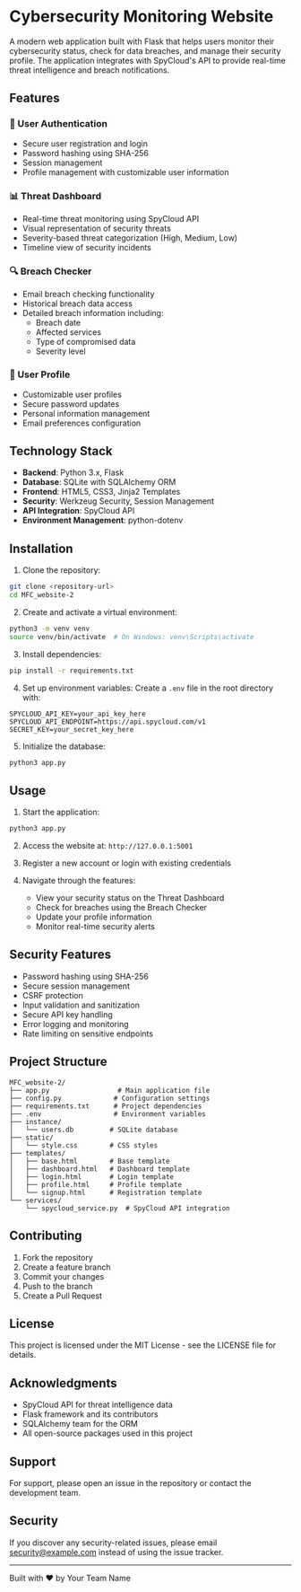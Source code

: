 # Cybersecurity Monitoring Website

A modern web application built with Flask that helps users monitor their cybersecurity status, check for data breaches, and manage their security profile. The application integrates with SpyCloud's API to provide real-time threat intelligence and breach notifications.

## Features

### 🔐 User Authentication
- Secure user registration and login
- Password hashing using SHA-256
- Session management
- Profile management with customizable user information

### 📊 Threat Dashboard
- Real-time threat monitoring using SpyCloud API
- Visual representation of security threats
- Severity-based threat categorization (High, Medium, Low)
- Timeline view of security incidents

### 🔍 Breach Checker
- Email breach checking functionality
- Historical breach data access
- Detailed breach information including:
  - Breach date
  - Affected services
  - Type of compromised data
  - Severity level

### 👤 User Profile
- Customizable user profiles
- Secure password updates
- Personal information management
- Email preferences configuration

## Technology Stack

- **Backend**: Python 3.x, Flask
- **Database**: SQLite with SQLAlchemy ORM
- **Frontend**: HTML5, CSS3, Jinja2 Templates
- **Security**: Werkzeug Security, Session Management
- **API Integration**: SpyCloud API
- **Environment Management**: python-dotenv

## Installation

1. Clone the repository:
```bash
git clone <repository-url>
cd MFC_website-2
```

2. Create and activate a virtual environment:
```bash
python3 -m venv venv
source venv/bin/activate  # On Windows: venv\Scripts\activate
```

3. Install dependencies:
```bash
pip install -r requirements.txt
```

4. Set up environment variables:
Create a `.env` file in the root directory with:
```
SPYCLOUD_API_KEY=your_api_key_here
SPYCLOUD_API_ENDPOINT=https://api.spycloud.com/v1
SECRET_KEY=your_secret_key_here
```

5. Initialize the database:
```bash
python3 app.py
```

## Usage

1. Start the application:
```bash
python3 app.py
```

2. Access the website at: `http://127.0.0.1:5001`

3. Register a new account or login with existing credentials

4. Navigate through the features:
   - View your security status on the Threat Dashboard
   - Check for breaches using the Breach Checker
   - Update your profile information
   - Monitor real-time security alerts

## Security Features

- Password hashing using SHA-256
- Secure session management
- CSRF protection
- Input validation and sanitization
- Secure API key handling
- Error logging and monitoring
- Rate limiting on sensitive endpoints

## Project Structure

```
MFC_website-2/
├── app.py                 # Main application file
├── config.py             # Configuration settings
├── requirements.txt      # Project dependencies
├── .env                  # Environment variables
├── instance/            
│   └── users.db         # SQLite database
├── static/
│   └── style.css        # CSS styles
├── templates/
│   ├── base.html        # Base template
│   ├── dashboard.html   # Dashboard template
│   ├── login.html       # Login template
│   ├── profile.html     # Profile template
│   └── signup.html      # Registration template
└── services/
    └── spycloud_service.py  # SpyCloud API integration
```

## Contributing

1. Fork the repository
2. Create a feature branch
3. Commit your changes
4. Push to the branch
5. Create a Pull Request

## License

This project is licensed under the MIT License - see the LICENSE file for details.

## Acknowledgments

- SpyCloud API for threat intelligence data
- Flask framework and its contributors
- SQLAlchemy team for the ORM
- All open-source packages used in this project

## Support

For support, please open an issue in the repository or contact the development team.

## Security

If you discover any security-related issues, please email security@example.com instead of using the issue tracker.

---
Built with ❤️ by Your Team Name 